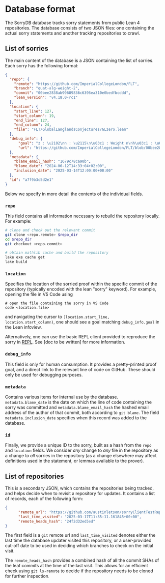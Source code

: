 # Database format

The SorryDB database tracks sorry statements from public Lean 4 repositories. The database consists of two JSON files: one containing the actual sorry statements and another tracking repositories to crawl.

## List of sorries

The main content of the database is a JSON containing the list of sorries. Each sorry has the following format:

```json
{
  "repo": {
    "remote": "https://github.com/ImperialCollegeLondon/FLT",
    "branch": "quat-alg-weight-2",
    "commit": "00bee2838ab99689836c6396ea310e0bedfbcddd",
    "lean_version": "v4.18.0-rc1"
  },
  "location": {
    "start_line": 127,
    "start_column": 19,
    "end_line": 127,
    "end_column": 24,
    "file": "FLT/GlobalLanglandsConjectures/GLzero.lean"
  },
  "debug_info": {
      "goal": "z : \u2102\nn : \u2115\n\u03c1 : Weight n\nh\u03c1 : \u03c1.IsTrivial\n\u22a2 IsSmooth fun x => z",
      "url": "https://github.com/ImperialCollegeLondon/FLT/blob/00bee2838ab99689836c6396ea310e0bedfbcddd/FLT/GlobalLanglandsConjectures/GLzero.lean#L127"
  },
  "metadata": {
    "blame_email_hash": "1679c78ca90b",
    "blame_date": "2024-06-12T14:33:04+02:00",
    "inclusion_date": "2025-03-14T12:00:00+00:00"
  },
  "id": "a7f9b3c5d2e1"
}
```

Below we specify in more detail the contents of the individual fields.

### `repo`

This field contains all information necessary to rebuild the repository locally. For example:

```bash
# clone and check out the relevant commit
git clone <repo.remote> $repo_dir
cd $repo_dir
git checkout <repo.commit>

# obtain mathlib cache and build the repository
lake exe cache get
lake build
```

### `location`

Specifies the location of the sorried proof within the specific commit of the repository (typically encoded with the lean "sorry" keyword). For example, opening the file in VS Code using

```shell
# open the file containing the sorry in VS Code
code <location.file>
```

and navigating the cursor to `(location.start_line, location.start_column)`, one should see a goal
matching `debug_info.goal` in the Lean infoview.

Alternatively, one can use the basic REPL client provided to reproduce the sorry
in [REPL](https://github.com/leanprover-community/repl/). See [doc to be
written] for more information.

### `debug_info`

This field is only for human consumption. It provides a pretty-printed proof goal, and a direct link to the relevant line of code on GitHub. These should only be used for debugging purposes.

### `metadata`

Contains various items for internal use by the database. `metadata.blame_date` is the date on which the line of code containing the sorry was committed and `metadata.blame_email_hash` the hashed email address of the author of that commit, both according to `git blame`. The field `metadata.inclusion_date` specifies when this record was added to the database.

### `id`

Finally, we provide a unique ID to the sorry, built as a hash from the `repo` and `location` fields. We consider *any* change to *any* file in the repository as a change to *all* sorries in the repository (as a change elsewhere may affect definitions used in the statement, or lemmas available to the prover).

## List of repositories

This is a secondary JSON, which contains the repositories being tracked, and
helps decide when to revisit a repository for updates. It contains a list of
records, each of the following form:

```json
{
      "remote_url": "https://github.com/austinletson/sorryClientTestRepo",
      "last_time_visited": "2025-03-17T11:35:11.161845+00:00",
      "remote_heads_hash": "24f2d32ed5ed"
}
```

The first field is a `git` remote url and `last_time_visited` denotes either the last time the database updater visited this repository, or a user-provided cut-off date to be used in deciding which branches to check on the initial visit.

The `remote_heads_hash` provides a combined hash of all the commit SHAs of the leaf commits at the time of the last visit. This allows for an efficient check using `git ls-remote` to decide if the repository needs to be cloned for further inspection.

